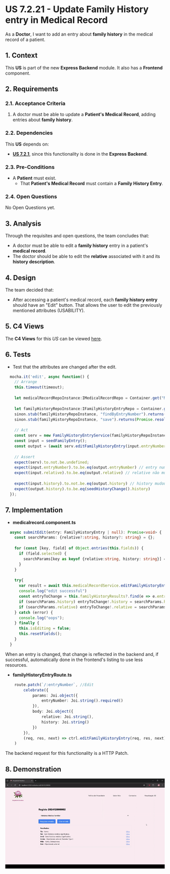 # US 7.2.21 - Update Family History entry in Medical Record

As a **Doctor**, I want to add an entry about **family history** in the medical record of a patient.

## 1. Context

This **US** is part of the new **Express Backend** module. It also has a **Frontend** component.

## 2. Requirements

### 2.1. Acceptance Criteria

1. A doctor must be able to update a **Patient's Medical Record**, adding entries about **family history**.

### 2.2. Dependencies

This **US** depends on:
* [**US 7.2.1**](../7-2-1/readme.md), since this functionality is done in the **Express Backend**.

### 2.3. Pre-Conditions

* A **Patient** must exist.
    * That **Patient's Medical Record** must contain a **Family History Entry**.

### 2.4. Open Questions

No Open Questions yet.

## 3. Analysis

Through the requisites and open questions, the team concludes that:
* A doctor must be able to edit a **family history** entry in a patient's **medical record**.
* The doctor should be able to edit the **relative** associated with it and its **history description**.

## 4. Design

The team decided that:
* After accessing a patient's medical record, each **family history entry** should have an "Edit" button. That allows the user to edit the previously mentioned attributes (USABILITY).

## 5. C4 Views

The **C4 Views** for this *US* can be viewed [here](views/readme.md).

## 6. Tests

* Test that the attributes are changed after the edit.

```ts
  mocha.it('edit', async function() {
    // Arrange
    this.timeout(timeout);

    let medicalRecordRepoInstance:IMedicalRecordRepo = Container.get("MedicalRecordRepo");

    let familyHistoryRepoInstance:IFamilyHistoryEntryRepo = Container.get("FamilyHistoryRepo");
    sinon.stub(familyHistoryRepoInstance, "findByEntryNumber").returns(Promise.resolve(seedFamilyEntry()));
    sinon.stub(familyHistoryRepoInstance, "save").returns(Promise.resolve(seedFamilyEntry()));

    // Act
    const serv = new FamilyHistoryEntryService(familyHistoryRepoInstance, medicalRecordRepoInstance);
    const input = seedFamilyEntry();
    const output = (await serv.editFamilyHistoryEntry(input.entryNumber, seedHistoryChange())).getValue();
  
    // Assert
    expect(serv).to.not.be.undefined;
    expect(input.entryNumber).to.be.eq(output.entryNumber) // entry number não mudou
    expect(input.relative).to.be.eq(output.relative) // relative não mudou

    expect(input.history).to.not.be.eq(output.history) // history mudou
    expect(output.history).to.be.eq(seedHistoryChange().history)
  });
```

## 7. Implementation

* **medicalrecord.component.ts**

```ts
  async submitEdit(entry: FamilyHistoryEntry | null): Promise<void> {
    const searchParams: {relative?:string, history?: string} = {};

    for (const [key, field] of Object.entries(this.fields)) {
      if (field.selected) {
        searchParams[key as keyof {relative:string, history: string}] = field.value;
      }
    }

    try{
      var result = await this.medicalRecordService.editFamilyHistoryEntry(this.token, entry!.entryNumber, searchParams);
      console.log("edit successful")
      const entryToChange = this.familyHistoryResults?.find(e => e.entryNumber === entry!.entryNumber);
      if (searchParams.history) entryToChange!.history = searchParams.history; 
      if (searchParams.relative) entryToChange!.relative = searchParams.relative; 
    } catch (error) {
      console.log("oops");
    } finally {
      this.isEditing = false;
      this.resetFields();
    }
  }
```

When an entry is changed, that change is reflected in the backend and, if successful, automatically done in the frontend's listing to use less resources.

* **familyHistoryEntryRoute.ts**

```ts 
    route.patch(`/:entryNumber`, //Edit
        celebrate({
            params: Joi.object({
                entryNumber: Joi.string().required()
            }),
            body: Joi.object({
                relative: Joi.string(),
                history: Joi.string()
            })
        }),
        (req, res, next) => ctrl.editFamilyHistoryEntry(req, res, next)
    )
```

The backend request for this functionality is a HTTP Patch.

## 8. Demonstration

![](demonstration/demonstration.gif)